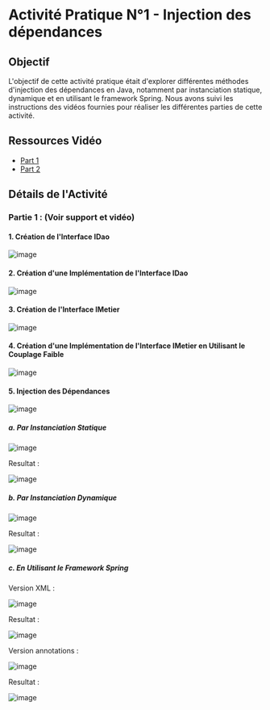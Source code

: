 # Activité Pratique N°1 - Injection des dépendances

## Objectif
L'objectif de cette activité pratique était d'explorer différentes méthodes d'injection des dépendances en Java, notamment par instanciation statique, dynamique et en utilisant le framework Spring. Nous avons suivi les instructions des vidéos fournies pour réaliser les différentes parties de cette activité.

## Ressources Vidéo
- [Part 1](https://www.youtube.com/watch?v=08eEhNKOw7I)
- [Part 2](https://www.youtube.com/watch?v=oP-6ly2Zt5E)

## Détails de l'Activité

### Partie 1 : (Voir support et vidéo)
#### 1. Création de l'Interface IDao

![image](https://github.com/ducloser90/SD_Activite1/assets/167253342/c5f88b5a-4b64-427e-9b51-024f6d618d73)

#### 2. Création d'une Implémentation de l'Interface IDao

![image](https://github.com/ducloser90/SD_Activite1/assets/167253342/330b0a16-72c2-4e51-8ff4-913a3c6cc89c)


#### 3. Création de l'Interface IMetier

![image](https://github.com/ducloser90/SD_Activite1/assets/167253342/3a84774f-1a9b-4f6f-9182-baa146b5a93a)


#### 4. Création d'une Implémentation de l'Interface IMetier en Utilisant le Couplage Faible

![image](https://github.com/ducloser90/SD_Activite1/assets/167253342/b1cfa80e-65b6-40d0-ade4-caa3afcd46c3)


#### 5. Injection des Dépendances

![image](https://github.com/ducloser90/SD_Activite1/assets/167253342/f4d9debd-5ef0-4fc7-81db-822cf55a424b)

##### a. Par Instanciation Statique

![image](https://github.com/ducloser90/SD_Activite1/assets/167253342/98ed9aa7-8b6c-4656-b17a-017c17e6ab2b)

Resultat : 

![image](https://github.com/ducloser90/SD_Activite1/assets/167253342/e25746aa-2662-4c05-9021-e4bdf0398fe7)

##### b. Par Instanciation Dynamique

![image](https://github.com/ducloser90/SD_Activite1/assets/167253342/4572c662-224a-4b00-84fa-1c35e905745d)

Resultat :

![image](https://github.com/ducloser90/SD_Activite1/assets/167253342/e20ea3f8-646c-43d1-b872-296eb2215ad4)


##### c. En Utilisant le Framework Spring

Version XML :

![image](https://github.com/ducloser90/SD_Activite1/assets/167253342/23fdd5c0-eeed-4108-9068-36bf8e95c324)

Resultat :

![image](https://github.com/ducloser90/SD_Activite1/assets/167253342/ef9cf41b-baec-4369-8ffe-b56446410b97)

Version annotations :

![image](https://github.com/ducloser90/SD_Activite1/assets/167253342/8ee1ed59-9eb4-4e62-a66d-a075e3181870)

Resultat :

![image](https://github.com/ducloser90/SD_Activite1/assets/167253342/b7622901-dfa1-4e88-9a6f-e9d6b15bf9a0)





